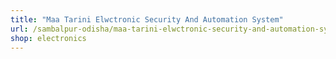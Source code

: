 ```yaml
---
title: "Maa Tarini Elwctronic Security And Automation System"
url: /sambalpur-odisha/maa-tarini-elwctronic-security-and-automation-system/
shop: electronics
---
```

